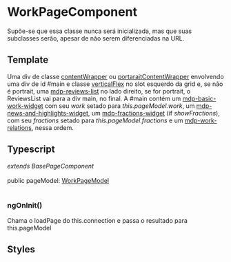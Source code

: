 # WorkPageComponent
Supõe-se que essa classe nunca será inicializada, mas que suas subclasses serão, apesar de não serem diferenciadas na URL.
## Template
Uma div de classe [contentWrapper](/Docs/src/Styles.md#.contentWrapper) ou [portaraitContentWrapper](/Docs/src/Styles.md#.contentWrapperPortrait) envolvendo uma div de id #main e classe [verticalFlex](/Docs/src/Styles.md#.verticalFlex) no slot esquerdo da grid e, se não é portrait,  uma [mdp-reviews-list](/Docs/src/app/components/structure/ReviewsList.md) no lado direito, se for portrait, o ReviewsList vai para a div main, no final. A #main contém um [mdp-basic-work-widget](/Docs/src/app/components/widgets/BasicWorkWidget.md) com seu *work* setado para *this.pageModel.work*, um [mdp-news-and-highlights-widget](/Docs/src/app/components/widgets/NewsAndHighlightsWidget.md), um [mdp-fractions-widget](/Docs/src/app/components/widgets/FractionsWidget.md) \(if *showFractions*\), com seu *fractions* setado para *this.pageModel.fractions* e um [mdp-work-relations](/Docs/src/app/components/widgets/WorkRelations.md), nessa ordem.
## Typescript
*extends BasePageComponent*<br><br>
public pageModel: [WorkPageModel](/Docs/src/app/models/pages/WorkPageModel.md)<br><br>
### ngOnInit()
Chama o loadPage do this.connection e passa o resultado para this.pageModel
## Styles